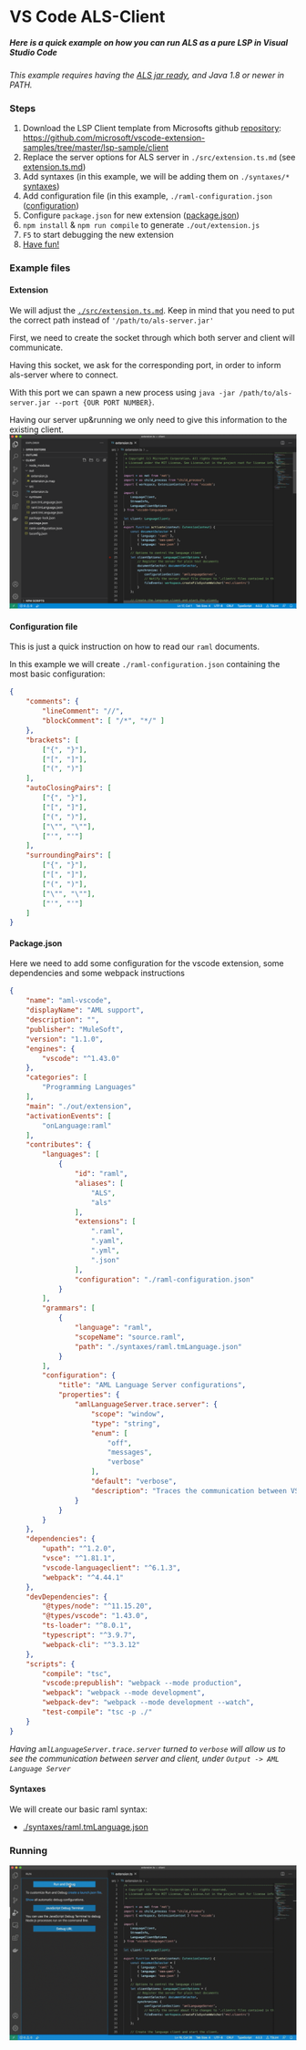 # VS Code ALS-Client
##### Here is a quick example on how you can run ALS as a pure LSP in Visual Studio Code
_This example requires having the [ALS jar ready](../../readme.md#java-generation), and Java 1.8 or newer in PATH._
### Steps
1. Download the LSP Client template from Microsofts github [repository](https://github.com/microsoft/vscode-extension-samples): https://github.com/microsoft/vscode-extension-samples/tree/master/lsp-sample/client
2. Replace the server options for ALS server in `./src/extension.ts.md` (see [extension.ts.md](#extension))
3. Add syntaxes (in this example, we will be adding them on `./syntaxes/*` [syntaxes](#syntaxes))
4. Add configuration file (in this example, `./raml-configuration.json` ([configuration](#configuration-file))
5. Configure `package.json` for new extension ([package.json](#packagejson))
6. `npm install` & `npm run compile` to generate `./out/extension.js`
7. `F5` to start debugging the new extension
8. [Have fun!](#running)

### Example files
#### Extension
We will adjust the [`./src/extension.ts.md`](./extension.ts.md). Keep in mind that you need to put the correct path instead of `'/path/to/als-server.jar'`

First, we need to create the socket through which both server and client will communicate.

Having this socket, we ask for the corresponding port, in order to inform als-server where to connect.

With this port we can spawn a new process using `java -jar /path/to/als-server.jar --port {OUR PORT NUMBER}`.

Having our server up&running we only need to give this information to the existing client.
![VS Code Example](../../images/vscode/project-overview.png)
#### Configuration file
This is just a quick instruction on how to read our `raml` documents.

In this example we will create `./raml-configuration.json` containing the most basic configuration:
```json
{
    "comments": {
        "lineComment": "//",
        "blockComment": [ "/*", "*/" ]
    },
    "brackets": [
        ["{", "}"],
        ["[", "]"],
        ["(", ")"]
    ],
    "autoClosingPairs": [
        ["{", "}"],
        ["[", "]"],
        ["(", ")"],
        ["\"", "\""],
        ["'", "'"]
    ],
    "surroundingPairs": [
        ["{", "}"],
        ["[", "]"],
        ["(", ")"],
        ["\"", "\""],
        ["'", "'"]
    ]
}
```

#### Package.json
Here we need to add some configuration for the vscode extension, some dependencies and some webpack instructions
```json
{
    "name": "aml-vscode",
    "displayName": "AML support",
    "description": "",
    "publisher": "MuleSoft",
    "version": "1.1.0",
    "engines": {
        "vscode": "^1.43.0"
    },
    "categories": [
        "Programming Languages"
    ],
    "main": "./out/extension",
    "activationEvents": [
        "onLanguage:raml"
    ],
    "contributes": {
        "languages": [
            {
                "id": "raml",
                "aliases": [
                    "ALS",
                    "als"
                ],
                "extensions": [
                    ".raml",
                    ".yaml",
                    ".yml",
                    ".json"
                ],
                "configuration": "./raml-configuration.json"
            }
        ],
        "grammars": [
            {
                "language": "raml",
                "scopeName": "source.raml",
                "path": "./syntaxes/raml.tmLanguage.json"
            }
        ],
        "configuration": {
            "title": "AML Language Server configurations",
            "properties": {
                "amlLanguageServer.trace.server": {
                    "scope": "window",
                    "type": "string",
                    "enum": [
                        "off",
                        "messages",
                        "verbose"
                    ],
                    "default": "verbose",
                    "description": "Traces the communication between VS Code and the language server."
                }
            }
        }
    },
    "dependencies": {
        "upath": "^1.2.0",
        "vsce": "^1.81.1",
        "vscode-languageclient": "^6.1.3",
        "webpack": "^4.44.1"
    },
    "devDependencies": {
        "@types/node": "^11.15.20",
        "@types/vscode": "1.43.0",
        "ts-loader": "^8.0.1",
        "typescript": "^3.9.7",
        "webpack-cli": "^3.3.12"
    },
    "scripts": {
        "compile": "tsc",
        "vscode:prepublish": "webpack --mode production",
        "webpack": "webpack --mode development",
        "webpack-dev": "webpack --mode development --watch",
        "test-compile": "tsc -p ./"
    }
}
```
_Having `amlLanguageServer.trace.server` turned to `verbose` will allow us to see the communication between server and client, under `Output -> AML Language Server`_

#### Syntaxes
We will create our basic raml syntax:
* [./syntaxes/raml.tmLanguage.json](./syntaxes/raml.tmLanguage.json)

### Running

![VS Code Example](../../images/vscode/up-running.gif)